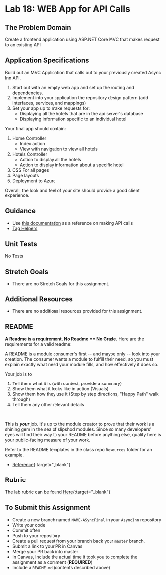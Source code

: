 # Lab 18: WEB App for API Calls

## The Problem Domain

Create a frontend application using ASP.NET Core MVC that makes request to an existing API

## Application Specifications

Build out an MVC Application that calls out to your previously created Async Inn API.

1. Start out with an empty web app and set up the routing and dependencies.
2. Implement into your application the repository design pattern (add interfaces, services, and mappings)
3. Set your app up to make requests for:
   - Displaying all the hotels that are in the api server's database
   - Displaying information specific to an individual hotel


Your final app should contain:
 1. Home Controller
    - Index action
    - View with navigation to view all hotels
 2. Hotels Controller
    - Action to display all the hotels
    - Action to display information about a specific hotel
 3. CSS For all pages
 4. Page layouts
 5. Deployment to Azure

Overall, the look and feel of your site should provide a good client experience.


## Guidance
- Use [this documentation](https://docs.microsoft.com/en-us/dotnet/csharp/tutorials/console-webapiclient) as a reference on making API calls
- [Tag Helpers](https://docs.microsoft.com/en-US/aspnet/core/mvc/views/tag-helpers/intro?view=aspnetcore-3.1)


## Unit Tests
No Tests


## Stretch Goals
- There are no Stretch Goals for this assignment.

## Additional Resources
- There are no additional resources provided for this assignment.

## README

**A Readme is a requirement. No Readme == No Grade.** 
Here are the requirements for a valid readme:

A README is a module consumer's first -- and maybe only -- look into your creation. The consumer wants a module to fulfill their need, so you must explain exactly what need your module fills, and how effectively it does so.

Your job is to

1. Tell them what it is (with context, provide a summary)
1. Show them what it looks like in action (Visuals)
1. Show them how they use it (Step by step directions, "Happy Path" walk through)
1. Tell them any other relevant details
<br />

This is ***your*** job. It's up to the module creator to prove that their work is a shining gem in the sea of slipshod modules. Since so many developers' eyes will find their way to your README before anything else, quality here is your public-facing measure of your work.

Refer to the README templates in the class repo `Resources` folder for an example. 
- [Reference](https://github.com/noffle/art-of-readme){:target="_blank"} 


## Rubric

The lab rubric can be found [Here](../../Resources/rubric){:target="_blank"} 

## To Submit this Assignment

- Create a new branch named `NAME-ASyncFinal` in your `AsyncInn` repository
- Write your code
- Commit often
- Push to your repository
- Create a pull request from your branch back your `master` branch.
- Submit a link to your PR in Canvas
- Merge your PR back into master
- In Canvas, Include the actual time it took you to complete the assignment as a comment (**REQUIRED**)
- Include a `README.md` (contents described above)